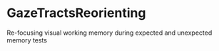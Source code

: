 # GazeTractsReorienting
Re-focusing visual working memory during expected and unexpected memory tests
